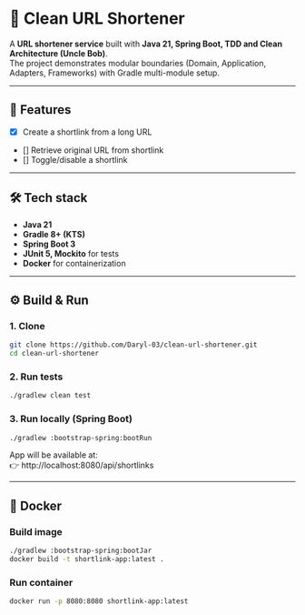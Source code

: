 # 🔗 Clean URL Shortener

A **URL shortener service** built with **Java 21, Spring Boot, TDD and Clean Architecture (Uncle Bob)**.  
The project demonstrates modular boundaries (Domain, Application, Adapters, Frameworks) with Gradle multi-module setup.

---

## 🚀 Features
- [x] Create a shortlink from a long URL
- [] Retrieve original URL from shortlink
- [] Toggle/disable a shortlink

---

## 🛠️ Tech stack
- **Java 21**
- **Gradle 8+ (KTS)**
- **Spring Boot 3**
- **JUnit 5, Mockito** for tests
- **Docker** for containerization

---

## ⚙️ Build & Run

### 1. Clone
```bash
git clone https://github.com/Daryl-03/clean-url-shortener.git
cd clean-url-shortener
```

### 2. Run tests
```bash
./gradlew clean test
```

### 3. Run locally (Spring Boot)
```bash
./gradlew :bootstrap-spring:bootRun
```

App will be available at:  
👉 http://localhost:8080/api/shortlinks

---

## 🐳 Docker

### Build image
```bash
./gradlew :bootstrap-spring:bootJar
docker build -t shortlink-app:latest .
```

### Run container
```bash
docker run -p 8080:8080 shortlink-app:latest
```